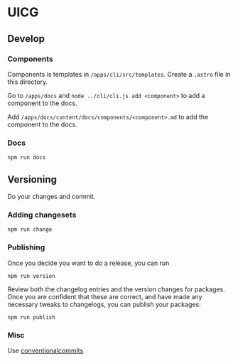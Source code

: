 # UICG

## Develop

### Components

Components is templates in `/apps/cli/src/templates`. Create a `.astro` file in this directory. 

Go to `/apps/docs` and `node ../cli/cli.js add <component>` to add a component to the docs.

Add `/apps/docs/content/docs/components/<component>.md` to add the component to the docs.


### Docs

    npm run docs

## Versioning

Do your changes and commit.

### Adding changesets
    
    npm run change

### Publishing

Once you decide you want to do a release, you can run

    npm run version

Review both the changelog entries and the version changes for packages. Once you are confident that these are correct, and have made any necessary tweaks to changelogs, you can publish your packages:

    npm run publish

### Misc

Use [conventionalcommits](https://www.conventionalcommits.org/en/v1.0.0/).